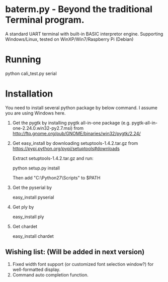 baterm.py - Beyond the traditional Terminal program.
========

A standard UART terminal with built-in BASIC interpretor engine. Supporting Windows/Linux, tested on WinXP/Win7/Raspberry Pi (Debian)


Running 
========
python cali_test.py serial


Installation
========
You need to install several python package by below command. I assume you are using Windows here.


1. Get the pygtk by installing pygtk all-in-one package (e.g. pygtk-all-in-one-2.24.0.win32-py2.7.msi) from http://ftp.gnome.org/pub/GNOME/binaries/win32/pygtk/2.24/ 

2. Get easy_install by downloading setuptools-1.4.2.tar.gz from https://pypi.python.org/pypi/setuptools#downloads

   Extract setuptools-1.4.2.tar.gz and run: 

	 python setup.py install

   Then add "C:\Python27\Scripts" to $PATH

3. Get the pyserial by

	 easy_install pyserial

4. Get ply by

	 easy_install ply
	 
5. Get chardet

	 easy_install chardet
	 

Wishing list: (Will be added in next version)
---------
1. Fixed width font support (or customized font selection window?) for well-formatted display.
2. Command auto completion function.
